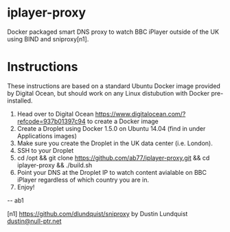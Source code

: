 # iplayer-proxy
Docker packaged smart DNS proxy to watch BBC iPlayer outside of the UK using BIND and sniproxy[n1].

# Instructions
These instructions are based on a standard Ubuntu Docker image provided by Digital Ocean, but should work on any Linux distubution with Docker pre-installed.

1. Head over to Digital Ocean https://www.digitalocean.com/?refcode=937b01397c94 to create a Docker image
2. Create a Droplet using Docker 1.5.0 on Ubuntu 14.04 (find in under Applications images)
3. Make sure you create the Droplet in the UK data center (i.e. London).
3. SSH to your Droplet
4. cd /opt && git clone https://github.com/ab77/iplayer-proxy.git && cd iplayer-proxy && ./build.sh
5. Point your DNS at the Droplet IP to watch content avialable on BBC iPlayer regardless of which country you are in.
6. Enjoy!

-- ab1

[n1] https://github.com/dlundquist/sniproxy by Dustin Lundquist <dustin@null-ptr.net>
